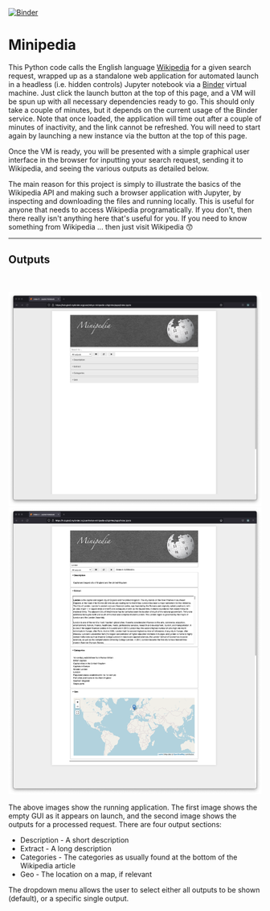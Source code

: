 [![Binder](https://mybinder.org/badge_logo.svg)](https://mybinder.org/v2/gh/Reikyo/Minipedia/master?urlpath=%2Fapps%2Findex.ipynb)

# Minipedia

This Python code calls the English language [Wikipedia](https://en.wikipedia.org) for a given search request, wrapped up as a standalone web application for automated launch in a headless (i.e. hidden controls) Jupyter notebook via a [Binder](https://mybinder.org) virtual machine. Just click the launch button at the top of this page, and a VM will be spun up with all necessary dependencies ready to go. This should only take a couple of minutes, but it depends on the current usage of the Binder service. Note that once loaded, the application will time out after a couple of minutes of inactivity, and the link cannot be refreshed. You will need to start again by launching a new instance via the button at the top of this page.

Once the VM is ready, you will be presented with a simple graphical user interface in the browser for inputting your search request, sending it to Wikipedia, and seeing the various outputs as detailed below.

The main reason for this project is simply to illustrate the basics of the Wikipedia API and making such a browser application with Jupyter, by inspecting and downloading the files and running locally. This is useful for anyone that needs to access Wikipedia programatically. If you don't, then there really isn't anything here that's useful for you. If you need to know something from Wikipedia ... then just visit Wikipedia :kissing_smiling_eyes:

---

## Outputs

<br/><br/>
<img src="images/Minipedia_Demo_1.png" alt="Level 1" width="700"/><br/>
<img src="images/Minipedia_Demo_5.png" alt="Level 2" width="700"/>

The above images show the running application. The first image shows the empty GUI as it appears on launch, and the second image shows the outputs for a processed request. There are four output sections:

- Description - A short description
- Extract - A long description
- Categories - The categories as usually found at the bottom of the Wikipedia article
- Geo - The location on a map, if relevant

The dropdown menu allows the user to select either all outputs to be shown (default), or a specific single output.
